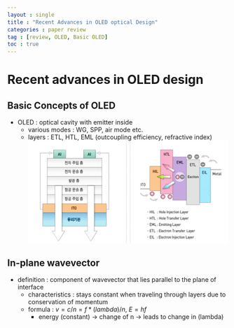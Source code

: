 ```yaml
---
layout : single
title : "Recent Advances in OLED optical Design"
categories : paper review
tag : [review, OLED, Basic OLED]
toc : true
---
```


# Recent advances in OLED design

## Basic Concepts of OLED
-  OLED : optical cavity with emitter inside 
    - various modes : WG, SPP, air mode etc.
    - layers : ETL, HTL, EML (outcoupling efficiency, refractive index)
![Alt text](/assets/images/Recent%20advances%20for%20OLED%20design/OLED%20layer.png)

## In-plane wavevector
- definition : component of wavevector that lies parallel to the plane of interface
    - characteristics : stays constant when traveling through layers due to conservation of momentum
    - formula : $v=c/n=f*(lambda)/n$, $E=hf$
        - energy (constant) -> change of n -> leads to change in (lambda)